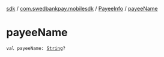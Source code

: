 [sdk](../../index.md) / [com.swedbankpay.mobilesdk](../index.md) / [PayeeInfo](index.md) / [payeeName](./payee-name.md)

# payeeName

`val payeeName: `[`String`](https://kotlinlang.org/api/latest/jvm/stdlib/kotlin/-string/index.html)`?`